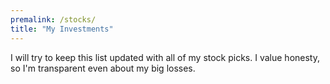 ```yaml
---
premalink: /stocks/
title: "My Investments"
---
```


I will try to keep this list updated with all of my stock picks. I value honesty, so I'm transparent even about my big losses.

